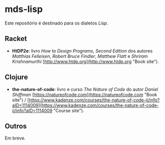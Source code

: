 # mds-lisp

Este repositório é destinado para os dialetos _Lisp_.

## Racket

* **HtDP2e**: livro _How to Design Programs, Second Edition_ dos autores _Matthias Felleisen_, _Robert Bruce Findler_, _Matthew Flatt_ e _Shriram Krishnamurthi_ [http://www.htdp.org](http://www.htdp.org "Book site").

## Clojure

* **the-nature-of-code**: livro e curso _The Nature of Code_ do autor _Daniel Shiffman_ [https://natureofcode.com](https://natureofcode.com "Book site") / [https://www.kadenze.com/courses/the-nature-of-code-ii/info?aID=1114009](https://www.kadenze.com/courses/the-nature-of-code-ii/info?aID=1114009 "Course site").

## Outros

Em breve.
